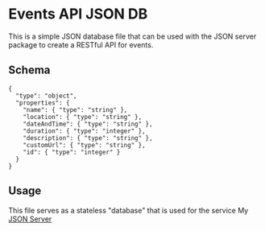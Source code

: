# Events API JSON DB

This is a simple JSON database file that can be used with the JSON server package to create a RESTful API for events.

## Schema

```
{
  "type": "object",
  "properties": {
    "name": { "type": "string" },
    "location": { "type": "string" },
    "dateAndTime": { "type": "string" },
    "duration": { "type": "integer" },
    "description": { "type": "string" },
    "customUrl": { "type": "string" },
    "id": { "type": "integer" }
  }
}
```

## Usage

This file serves as a stateless "database" that is used for the service My [JSON Server](https://my-json-server.typicode.com/)
